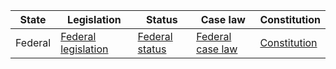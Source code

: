 | State       | Legislation                                                     | Status                                                             | Case law                                                          | Constitution                                                   |
|-------------|-----------------------------------------------------------------|--------------------------------------------------------------------|-------------------------------------------------------------------|----------------------------------------------------------------|
| Federal     | [Federal legislation](https://www.gesetze.li/)                 | [Federal status](https://www.llv.li/amtsstellen/llv-stabsstelle-afa)| [Federal case law](https://www.gerichtsentscheide.li/)            | [Constitution](https://www.gesetze.li/chrono-html/LILE1019755002)|